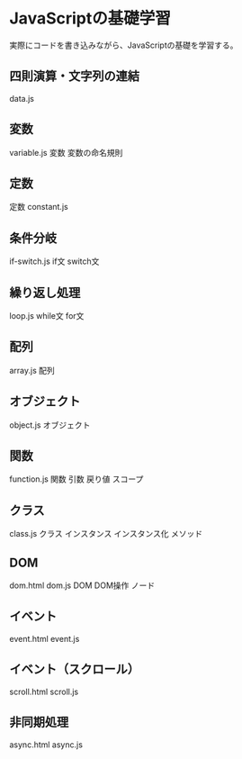 # JavaScriptの基礎学習
実際にコードを書き込みながら、JavaScriptの基礎を学習する。

## 四則演算・文字列の連結
data.js

## 変数
variable.js
変数
変数の命名規則

## 定数
定数
constant.js

## 条件分岐
if-switch.js
if文
switch文

## 繰り返し処理
loop.js
while文
for文

## 配列
array.js
配列

## オブジェクト
object.js
オブジェクト

## 関数
function.js
関数
引数
戻り値
スコープ

## クラス
class.js
クラス
インスタンス
インスタンス化
メソッド

## DOM
dom.html
dom.js
DOM
DOM操作
ノード

## イベント
event.html
event.js

## イベント（スクロール）
scroll.html
scroll.js

## 非同期処理
async.html
async.js